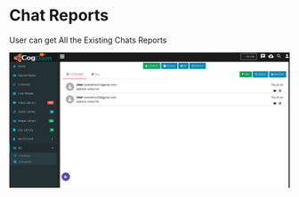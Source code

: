 # Chat Reports

User can get All the Existing Chats Reports 

![](../.gitbook/assets/image%20%28156%29.png)






